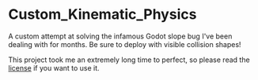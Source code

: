 # Custom_Kinematic_Physics
A custom attempt at solving the infamous Godot slope bug I've been dealing with for months. Be sure to deploy with visible collision shapes!

This project took me an extremely long time to perfect, so please read the [license](/LICENSE.md) if you want to use it.
